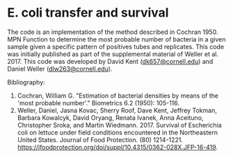 # E. coli transfer and survival
The code is an implementation of the method described in Cochran 1950. MPN Function to determine the most probable number of bacteria in a given sample given a specific pattern of positives tubes and replicates. This code was initially published as part of the supplemental material of Weller et al. 2017. This code was developed by David Kent (dk657@cornell.edu) and Daniel Weller (dlw263@cornell.edu).

Bibliography:
1. Cochran, William G. "Estimation of bacterial densities by means of the 'most probable number'." Biometrics 6.2 (1950): 105-116.
2. Weller, Daniel, Jasna Kovac, Sherry Roof, Dave Kent, Jeffrey Tokman, Barbara Kowalcyk, David Oryang, Renata Ivanek, Anna Aceituno, Christopher Sroka, and Martin Wiedmann. 2017. Survival of Escherichia coli on lettuce under field conditions encountered in the Northeastern United States. Journal of Food Protection. (80) 1214-1221. https://jfoodprotection.org/doi/suppl/10.4315/0362-028X.JFP-16-419. 
